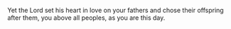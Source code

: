 Yet the Lord set his heart in love on your fathers and chose their offspring after them, you above all peoples, as you are this day.
